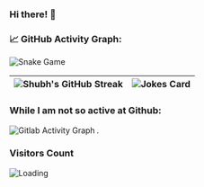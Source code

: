 ### Hi there! 👋

### 📈 GitHub Activity Graph:
![Snake Game](https://scorchy38.github.io/scorchy38/github-contribution-grid-snake.svg)

| ![Shubh's GitHub Streak](https://github-readme-streak-stats.herokuapp.com?user=scorchy38) | ![Jokes Card](https://readme-jokes.vercel.app/api) |
| --- | --- |

### While I am not so active at Github:
<img align="left" src = "https://firebasestorage.googleapis.com/v0/b/logo-video-generator.appspot.com/o/Screenshot%202024-01-07%20at%206.49.33%E2%80%AFAM.png?alt=media&token=a257d00a-7212-4b93-aef0-4f04e458f4a0" alt ="Gitlab Activity Graph">

.

### Visitors Count
<img align="left" src = "https://profile-counter.glitch.me/scorchy38/count.svg" alt ="Loading">
